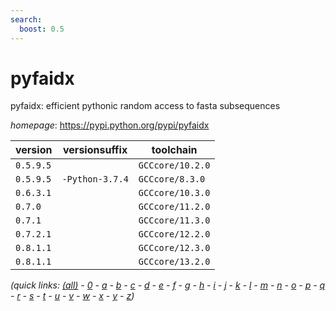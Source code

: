 ```yaml
---
search:
  boost: 0.5
---
```

# pyfaidx

pyfaidx: efficient pythonic random access to fasta subsequences

*homepage*: <https://pypi.python.org/pypi/pyfaidx>

version | versionsuffix | toolchain
--------|---------------|----------
``0.5.9.5`` |  | ``GCCcore/10.2.0``
``0.5.9.5`` | ``-Python-3.7.4`` | ``GCCcore/8.3.0``
``0.6.3.1`` |  | ``GCCcore/10.3.0``
``0.7.0`` |  | ``GCCcore/11.2.0``
``0.7.1`` |  | ``GCCcore/11.3.0``
``0.7.2.1`` |  | ``GCCcore/12.2.0``
``0.8.1.1`` |  | ``GCCcore/12.3.0``
``0.8.1.1`` |  | ``GCCcore/13.2.0``


*(quick links: [(all)](../index.md) - [0](../0/index.md) - [a](../a/index.md) - [b](../b/index.md) - [c](../c/index.md) - [d](../d/index.md) - [e](../e/index.md) - [f](../f/index.md) - [g](../g/index.md) - [h](../h/index.md) - [i](../i/index.md) - [j](../j/index.md) - [k](../k/index.md) - [l](../l/index.md) - [m](../m/index.md) - [n](../n/index.md) - [o](../o/index.md) - [p](../p/index.md) - [q](../q/index.md) - [r](../r/index.md) - [s](../s/index.md) - [t](../t/index.md) - [u](../u/index.md) - [v](../v/index.md) - [w](../w/index.md) - [x](../x/index.md) - [y](../y/index.md) - [z](../z/index.md))*

